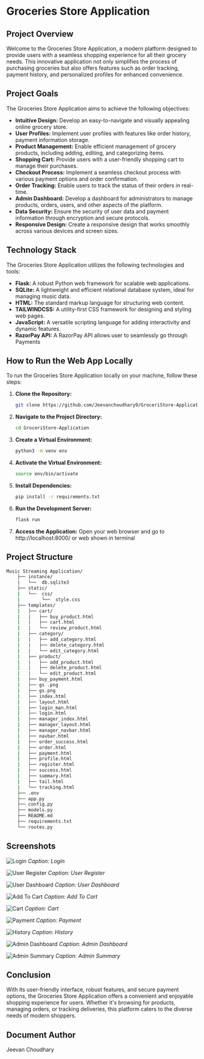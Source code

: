 # Groceries Store Application

## Project Overview

Welcome to the Groceries Store Application, a modern platform designed to provide users with a seamless shopping experience for all their grocery needs. This innovative application not only simplifies the process of purchasing groceries but also offers features such as order tracking, payment history, and personalized profiles for enhanced convenience.

## Project Goals

The Groceries Store Application aims to achieve the following objectives:

- **Intuitive Design:** Develop an easy-to-navigate and visually appealing online grocery store.
- **User Profiles:** Implement user profiles with features like order history, payment information storage.
- **Product Management:** Enable efficient management of grocery products, including adding, editing, and categorizing items.
- **Shopping Cart:** Provide users with a user-friendly shopping cart to manage their purchases.
- **Checkout Process:** Implement a seamless checkout process with various payment options and order confirmation.
- **Order Tracking:** Enable users to track the status of their orders in real-time.
- **Admin Dashboard:** Develop a dashboard for administrators to manage products, orders, users, and other aspects of the platform.
- **Data Security:** Ensure the security of user data and payment information through encryption and secure protocols.
- **Responsive Design:** Create a responsive design that works smoothly across various devices and screen sizes.

## Technology Stack

The Groceries Store Application utilizes the following technologies and tools:

- **Flask:** A robust Python web framework for scalable web applications.
- **SQLite:** A lightweight and efficient relational database system, ideal for managing music data.
- **HTML:** The standard markup language for structuring web content.
- **TAILWINDCSS:** A utility-first CSS framework for designing and styling web pages.
- **JavaScript:** A versatile scripting language for adding interactivity and dynamic features.
- **RazorPay API:** A RazorPay API allows user to seamlessly go through Payments

## How to Run the Web App Locally

To run the Groceries Store Application locally on your machine, follow these steps:

1. **Clone the Repository:**
    ```bash
    git clone https://github.com/Jeevanchoudhary9/GroceriStore-Application.git
    ```

2. **Navigate to the Project Directory:**
    ```bash
    cd GroceriStore-Application
    ```

3. **Create a Virtual Environment:**
    ```bash
    python3 -m venv env
    ```

4. **Activate the Virtual Environment:**
    ```bash
    source env/bin/activate
    ```

5. **Install Dependencies:**
    ```bash
    pip install -r requirements.txt
    ```

6. **Run the Development Server:**
    ```bash
    flask run
    ```
    
7. **Access the Application:**
   Open your web browser and go to http://localhost:8000/ or web shown in terminal

## Project Structure

```bash
Music Streaming Application/
    ├── instance/
    |   └──  db.sqlite3
    ├── static/
    |   └──  css/
    |        └──  style.css
    ├── templates/
    |   ├── cart/
    |   |   ├── buy_product.html
    |   |   ├── cart.html
    |   |   └── review_product.html
    |   ├── category/
    |   |   ├── add_category.html
    |   |   ├── delete_category.html
    |   |   └── edit_category.html
    |   ├── product/
    |   |   ├── add_product.html
    |   |   ├── delete_product.html
    |   |   └── edit_product.html
    |   ├── buy_payment.html
    |   ├── gs .png
    |   ├── gs.png
    |   ├── index.html
    |   ├── layout.html
    |   ├── login_man.html
    |   ├── login.html
    |   ├── manager_index.html
    |   ├── manager_layout.html
    |   ├── manager_navbar.html
    |   ├── navbar.html
    |   ├── order_success.html
    |   ├── order.html
    |   ├── payment.html
    |   ├── profile.html
    |   ├── register.html
    |   ├── success.html
    |   ├── summary.html
    |   ├── tail.html
    |   └── tracking.html
    ├── .env
    ├── app.py
    ├── config.py
    ├── models.py
    ├── README.md
    ├── requirements.txt
    └── routes.py
```

## Screenshots
![Login](https://github.com/Jeevanchoudhary9/GroceriStore-Application/blob/9deed43926d221c805daa7e5923497f5d34b4c47/screenshots/login.png)
*Caption: Login*

![User Register](https://github.com/Jeevanchoudhary9/GroceriStore-Application/blob/9deed43926d221c805daa7e5923497f5d34b4c47/screenshots/register.png)
*Caption: User Register*

![User Dashboard](https://github.com/Jeevanchoudhary9/GroceriStore-Application/blob/9deed43926d221c805daa7e5923497f5d34b4c47/screenshots/user%20dashboard.png)
*Caption: User Dashboard*

![Add To Cart](https://github.com/Jeevanchoudhary9/GroceriStore-Application/blob/9deed43926d221c805daa7e5923497f5d34b4c47/screenshots/add%20to%20cart.png)
*Caption: Add To Cart*

![Cart](https://github.com/Jeevanchoudhary9/GroceriStore-Application/blob/9deed43926d221c805daa7e5923497f5d34b4c47/screenshots/cart.png)
*Caption: Cart*

![Payment](https://github.com/Jeevanchoudhary9/GroceriStore-Application/blob/9deed43926d221c805daa7e5923497f5d34b4c47/screenshots/payment.png)
*Caption: Payment*

![History](https://github.com/Jeevanchoudhary9/GroceriStore-Application/blob/9deed43926d221c805daa7e5923497f5d34b4c47/screenshots/history.png)
*Caption: History*

![Admin Dashboard](https://github.com/Jeevanchoudhary9/GroceriStore-Application/blob/9deed43926d221c805daa7e5923497f5d34b4c47/screenshots/admin%20dashboard.png)
*Caption: Admin Dashboard*

![Admin Summary](https://github.com/Jeevanchoudhary9/GroceriStore-Application/blob/9deed43926d221c805daa7e5923497f5d34b4c47/screenshots/admin%20summary.png)
*Caption: Admin Summary*

## Conclusion

With its user-friendly interface, robust features, and secure payment options, the Groceries Store Application offers a convenient and enjoyable shopping experience for users. Whether it's browsing for products, managing orders, or tracking deliveries, this platform caters to the diverse needs of modern shoppers.

## Document Author

Jeevan Choudhary
